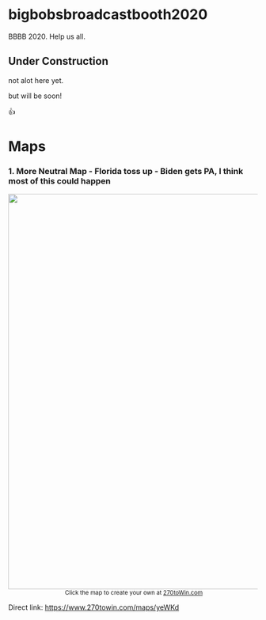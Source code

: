 # bigbobsbroadcastbooth2020
BBBB 2020. Help us all.

## Under Construction
not alot here yet.

but will be soon!

:thumbsup:

# Maps

### 1. More Neutral Map - Florida toss up - Biden gets PA, I think most of this could happen


<div align="center"><a href="https://www.270towin.com/maps/yeWKd"><img src="https://www.270towin.com/map-images/yeWKd.png" width="800"></a><br><small><img style="vertical-align:middle;" src="https://www.270towin.com/uploads/3rd_party_270_30px.png" alt="" /> Click the map to create your own at <a href="https://www.270towin.com/maps/yeWKd">270toWin.com</a></small></div>


Direct link:
https://www.270towin.com/maps/yeWKd
